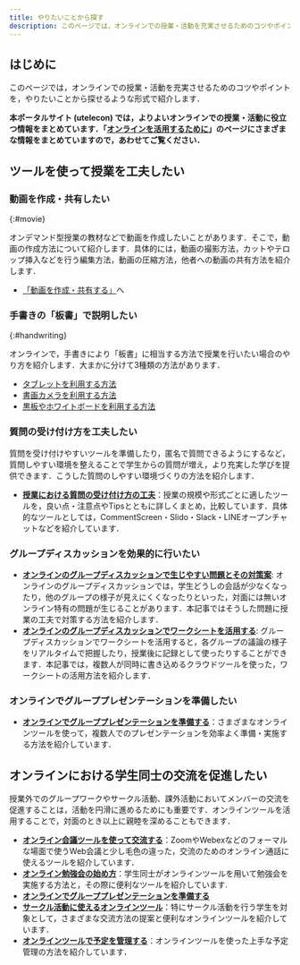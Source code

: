```yaml
---
title: やりたいことから探す
description: このページでは，オンラインでの授業・活動を充実させるためのコツやポイントを，やりたいことから探せるような形式で紹介します．
---
```


## はじめに

このページでは，オンラインでの授業・活動を充実させるためのコツやポイントを，やりたいことから探せるような形式で紹介します．

**本ポータルサイト (utelecon) では，よりよいオンラインでの授業・活動に役立つ情報をまとめています．「[オンラインを活用するために](/online/)」のページにさまざまな情報をまとめていますので，あわせてご覧ください．**

## ツールを使って授業を工夫したい

### 動画を作成・共有したい
{:#movie}

オンデマンド型授業の教材などで動画を作成したいことがあります．そこで，動画の作成方法について紹介します．具体的には，動画の撮影方法，カットやテロップ挿入などを行う編集方法，動画の圧縮方法，他者への動画の共有方法を紹介します．

- [「動画を作成・共有する」](/articles/create_share_movie/)へ

### 手書きの「板書」で説明したい
{:#handwriting}

オンラインで，手書きにより「板書」に相当する方法で授業を行いたい場合のやり方を紹介します．大まかに分けて3種類の方法があります．

- [タブレットを利用する方法](handwriting/tablet)
- [書画カメラを利用する方法](handwriting/camera)
- [黒板やホワイトボードを利用する方法](handwriting/board)


### 質問の受け付け方を工夫したい
質問を受け付けやすいツールを準備したり，匿名で質問できるようにするなど，質問しやすい環境を整えることで学生からの質問が増え，より充実した学びを提供できます．こうした質問のしやすい環境づくりの方法を紹介します．

- **[授業における質問の受け付け方の工夫](/articles/question-tools/)**：授業の規模や形式ごとに適したツールを，良い点・注意点やTipsとともに詳しくまとめ，比較しています．具体的なツールとしては，CommentScreen・Slido・Slack・LINEオープンチャットなどを紹介しています．

### グループディスカッションを効果的に行いたい

- **[オンラインのグループディスカッションで生じやすい問題とその対策案](/articles/group-discussion/)**: オンラインのグループディスカッションでは，学生どうしの会話が少なくなったり，他のグループの様子が見えにくくなったりといった，対面には無いオンライン特有の問題が生じることがあります．本記事ではそうした問題に授業の工夫で対策する方法を紹介します．
- **[オンラインのグループディスカッションでワークシートを活用する](/articles/group-discussion-worksheet/)**: グループディスカッションでワークシートを活用すると，各グループの議論の様子をリアルタイムで把握したり，授業後に記録として使ったりすることができます．本記事では，複数人が同時に書き込めるクラウドツールを使った，ワークシートの活用方法を紹介します．

### オンラインでグループプレゼンテーションを準備したい

- **[オンラインでグループプレゼンテーションを準備する](/articles/group-presentation/)**：さまざまなオンラインツールを使って，複数人でのプレゼンテーションを効率よく準備・実施する方法を紹介しています．


## オンラインにおける学生同士の交流を促進したい

授業外でのグループワークやサークル活動、課外活動においてメンバーの交流を促進することは，活動を円滑に進めるためにも重要です．オンラインツールを活用することで，対面のとき以上に親睦を深めることもできます．

- **[オンライン会議ツールを使って交流する](/articles/online-interaction/)**：ZoomやWebexなどのフォーマルな場面で使うWeb会議と少し毛色の違った，交流のためのオンライン通話に使えるツールを紹介しています．
- **[オンライン勉強会の始め方](/articles/student-communication/)**：学生同士がオンラインツールを用いて勉強会を実施する方法と，その際に便利なツールを紹介しています.
- **[オンラインでグループプレゼンテーションを準備する](/articles/group-presentation/)**
- **[サークル活動に使えるオンラインツール](/articles/club-activity/)**：特にサークル活動を行う学生を対象として，さまざまな交流方法の提案と便利なオンラインツールを紹介しています．
- **[オンラインツールで予定を管理する](/articles/schedule-management/)**：オンラインツールを使った上手な予定管理の方法を紹介しています．

<!--

## 著作権について知りたい
{:#copyright}

オンラインを取り入れた授業では，授業資料は教室内での配布にとどまらず，Web 会議システムやネットワークストレージなどを通して配信および共有される機会が多くなります．  
教育現場における著作物の適切な取り扱いについて，基礎的な知識，お役立ち情報などを以下のページでまとめて紹介します．

→ **[オンライン授業資料における著作物の取り扱い](/articles/copyright-overview/)**

-->
